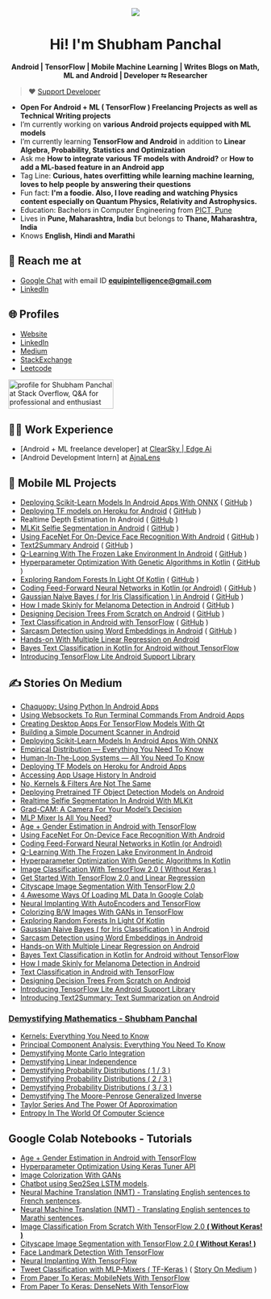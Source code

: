 
<p align="center">
  
  <img src="https://github.com/shubham0204/shubham0204/blob/master/banner_image.jpg?raw=true"/>

</p>

<h1 align="center">Hi! I'm Shubham Panchal</h1>

<p align="center">
<b>Android | TensorFlow | Mobile Machine Learning | Writes Blogs on Math, ML and Android | Developer ⮀ Researcher</b>
</p>

> ♥ [Support Developer](https://paypal.me/ShubhamPanchal0204)

- **Open For Android + ML ( TensorFlow ) Freelancing Projects as well as Technical Writing projects**
- I’m currently working on **various Android projects equipped with ML models**
- I’m currently learning **TensorFlow and Android** in addition to **Linear Algebra, Probability, Statistics and Optimization**
- Ask me **How to integrate various TF models with Android?** or **How to add a ML-based feature in an Android app**
- Tag Line: **Curious, hates overfitting while learning machine learning, loves to help people by answering their questions**
- Fun fact: **I'm a foodie. Also, I love reading and watching Physics content especially on Quantum Physics, Relativity and Astrophysics.**
- Education: Bachelors in Computer Engineering from [PICT, Pune](https://pict.edu)
- Lives in **Pune, Maharashtra, India** but belongs to **Thane, Maharashtra, India**
- Knows **English, Hindi and Marathi**

## 🙂 Reach me at

- [Google Chat](https://mail.google.com/chat) with email ID **equipintelligence@gmail.com**
- [LinkedIn](https://www.linkedin.com/in/shubham-panchal-82ba92160/)

## 🌐 Profiles

- [Website](https://shubham0204.github.io)
- [LinkedIn](https://www.linkedin.com/in/shubham-panchal-82ba92160/)
- [Medium](https://equipintelligence.medium.com)
- [StackExchange](https://stackexchange.com/users/13120333/shubham-panchal)
- [Leetcode](https://leetcode.com/shubham0204)

<a href="https://stackoverflow.com/users/13546426/shubham-panchal"><img src="https://stackoverflow.com/users/flair/13546426.png" width="208" height="58" alt="profile for Shubham Panchal at Stack Overflow, Q&amp;A for professional and enthusiast programmers" title="profile for Shubham Panchal at Stack Overflow, Q&amp;A for professional and enthusiast programmers"></a>

## 🧑‍💻 Work Experience

- [Android + ML freelance developer] at [ClearSky | Edge Ai](https://www.linkedin.com/company/clearsky-ai/)
- [Android Development Intern] at [AjnaLens](https://www.ajnalens.com)

## 📱 Mobile ML Projects

- [Deploying Scikit-Learn Models In Android Apps With ONNX](https://towardsdatascience.com/deploying-scikit-learn-models-in-android-apps-with-onnx-b3adabe16bab) ( [GitHub](https://github.com/shubham0204/Scikit_Learn_Android_Demo) )
- [Deploying TF models on Heroku for Android](https://heartbeat.comet.ml/deploying-tf-models-on-heroku-for-android-apps-8068f8363978) ( [GitHub](https://github.com/shubham0204/TensorFlow_Model_Deployment_Heroku_Android) )
- Realtime Depth Estimation In Android ( [GitHub](https://github.com/shubham0204/Realtime_MiDaS_Depth_Estimation_Android) )
- [MLKit Selfie Segmentation in Android](https://proandroiddev.com/realtime-selfie-segmentation-in-android-with-mlkit-38637c8502ba) ( [GitHub](https://github.com/shubham0204/MLKit_Selfie_Segmentation_Android) )
- [Using FaceNet For On-Device Face Recognition With Android](https://towardsdatascience.com/using-facenet-for-on-device-face-recognition-with-android-f84e36e19761) ( [GitHub](https://github.com/shubham0204/FaceRecognition_With_FaceNet_Android) )
- [Text2Summary Android](https://medium.com/@equipintelligence/introducing-text2summary-text-summarization-on-android-674b62419019) ( [GitHub](https://github.com/shubham0204/Text2Summary-Android) )
- [Q-Learning With The Frozen Lake Environment In Android](https://heartbeat.fritz.ai/q-learning-with-the-frozen-lake-environment-in-android-937cf48dcc52) ( [GitHub](https://github.com/shubham0204/QLearning_With_FrozenLakeEnv_Android) )
- [Hyperparameter Optimization With Genetic Algorithms in Kotlin](https://heartbeat.fritz.ai/hyperparameter-optimization-with-genetic-algorithms-in-kotlin-75e9c5a1e5ab) ( [GitHub](https://github.com/shubham0204/NN_GeneticAlgo_Optimization_Kotlin) )
- [Exploring Random Forests In Light Of Kotlin](https://heartbeat.fritz.ai/exploring-random-forests-in-the-light-of-kotlin-250210793248) ( [GitHub](https://github.com/shubham0204/Decision_Tree_On_Android) )
- [Coding Feed-Forward Neural Networks in Kotlin (or Android)](https://heartbeat.fritz.ai/coding-feed-foward-neural-networks-in-kotlin-or-android-b93efd47538f) ( [GitHub](https://github.com/shubham0204/Feedforward_Neural_Network_Kotlin) )
- [Gaussian Naive Bayes ( for Iris Classification ) in Android](https://heartbeat.fritz.ai/implementing-the-gaussian-naive-bayes-classifier-in-android-67746b69d1b1) ( [GitHub](https://github.com/shubham0204/GaussianNaiveBayes_Android_App) )
- [How I made Skinly for Melanoma Detection in Android](https://medium.com/dataseries/how-i-made-skinly-for-melanoma-detection-in-android-6ad00f0bd26d) ( [GitHub](https://github.com/shubham0204/Skinly_for_Melanoma) )
- [Designing Decision Trees From Scratch on Android](https://medium.com/@equipintelligence/designing-decision-trees-from-scratch-on-android-68bf7ee0d01a) ( [GitHub](https://github.com/shubham0204/Decision_Tree_On_Android) )
- [Text Classification in Android with TensorFlow](https://medium.com/dataseries/spam-classification-in-android-with-tensorflow-lite-cde417e81260) ( [GitHub](https://github.com/shubham0204/Spam_Classification_Android_Demo) )
- [Sarcasm Detection using Word Embeddings in Android](https://medium.com/@equipintelligence/sarcasm-detection-using-word-embeddings-in-android-999a791d676a) ( [GitHub](https://github.com/shubham0204/Sarcaso_for_Android) )
- [Hands-on With Multiple Linear Regression on Android](https://medium.com/@equipintelligence/hands-on-with-multiple-linear-regression-on-android-723a29e4f690)
- [Bayes Text Classification in Kotlin for Android without TensorFlow](https://medium.com/predict/bayes-text-classification-in-kotlin-for-android-without-tensorflow-d10f1247c23d)
- [Introducing TensorFlow Lite Android Support Library](https://towardsdatascience.com/tensorflow-lite-android-support-library-simply-ml-on-android-561402292c80)
                 
## ✍️ Stories On Medium

- [Chaquopy: Using Python In Android Apps](https://proandroiddev.com/chaquopy-using-python-in-android-apps-dd5177c9ab6b)
- [Using Websockets To Run Terminal Commands From Android Apps](https://medium.com/gitconnected/using-websockets-to-run-terminal-commands-from-android-apps-69f42b1d0b40)
- [Creating Desktop Apps For TensorFlow Models With Qt](https://medium.com/geekculture/creating-desktop-apps-for-tensorflow-with-qt-7b23d57c6557)
- [Building a Simple Document Scanner in Android](https://medium.com/geekculture/building-a-simple-document-scanner-in-android-1b4b11b3e407)
- [Deploying Scikit-Learn Models In Android Apps With ONNX](https://towardsdatascience.com/deploying-scikit-learn-models-in-android-apps-with-onnx-b3adabe16bab)
- [Empirical Distribution — Everything You Need To Know
](https://towardsdatascience.com/understanding-empirical-distributions-ed131de5f3df)
- [Human-In-The-Loop Systems — All You Need To Know](https://towardsdatascience.com/human-in-the-loop-systems-all-you-need-to-know-c260920b8acf)
- [Deploying TF Models on Heroku for Android Apps](https://heartbeat.comet.ml/deploying-tf-models-on-heroku-for-android-apps-8068f8363978)
- [Accessing App Usage History In Android](https://proandroiddev.com/accessing-app-usage-history-in-android-79c3af861ccf#6224)
- [No, Kernels & Filters Are Not The Same](https://towardsdatascience.com/no-kernels-filters-are-not-the-same-b230ec192ac9)
- [Deploying Pretrained TF Object Detection Models on Android](https://towardsdatascience.com/deploying-pretrained-tf-object-detection-models-on-android-25c3de92caab)
- [Realtime Selfie Segmentation In Android With MLKit](https://proandroiddev.com/realtime-selfie-segmentation-in-android-with-mlkit-38637c8502ba)
- [Grad-CAM: A Camera For Your Model’s Decision](https://towardsdatascience.com/grad-cam-camera-for-your-models-decision-1ef69aae8fe7)
- [MLP Mixer Is All You Need?](https://towardsdatascience.com/mlp-mixer-is-all-you-need-20dbc7587fe4)
- [Age + Gender Estimation in Android with TensorFlow](https://equipintelligence.medium.com/detecting-age-and-gender-with-tf-lite-on-android-33997eed6c25)
- [Using FaceNet For On-Device Face Recognition With Android](https://towardsdatascience.com/using-facenet-for-on-device-face-recognition-with-android-f84e36e19761)
- [Coding Feed-Forward Neural Networks in Kotlin (or Android)](https://heartbeat.fritz.ai/coding-feed-foward-neural-networks-in-kotlin-or-android-b93efd47538f)
- [Q-Learning With The Frozen Lake Environment In Android](https://heartbeat.fritz.ai/q-learning-with-the-frozen-lake-environment-in-android-937cf48dcc52)
- [Hyperparameter Optimization With Genetic Algorithms In Kotlin](https://heartbeat.fritz.ai/hyperparameter-optimization-with-genetic-algorithms-in-kotlin-75e9c5a1e5ab)
- [Image Classification With TensorFlow 2.0 ( Without Keras )](https://becominghuman.ai/image-classification-with-tensorflow-2-0-without-keras-e6534adddab2)
- [Get Started With TensorFlow 2.0 and Linear Regression](https://towardsdatascience.com/get-started-with-tensorflow-2-0-and-linear-regression-29b5dbd65977)
- [Cityscape Image Segmentation With TensorFlow 2.0](https://towardsdatascience.com/cityscape-segmentation-with-tensorflow-2-0-b320b6605cbf)
- [4 Awesome Ways Of Loading ML Data In Google Colab](https://towardsdatascience.com/4-awesome-ways-of-loading-ml-data-in-google-colab-9a5264c61966)
- [Neural Implanting With AutoEncoders and TensorFlow](https://towardsdatascience.com/neural-implanting-with-autoencoders-and-tensorflow-9c2c7b532198)
- [Colorizing B/W Images With GANs in TensorFlow](https://heartbeat.fritz.ai/colorizing-b-w-images-with-gans-in-tensorflow-f444f737db6c)
- [Exploring Random Forests In Light Of Kotlin](https://heartbeat.fritz.ai/exploring-random-forests-in-the-light-of-kotlin-250210793248)
- [Gaussian Naive Bayes ( for Iris Classification ) in Android](https://heartbeat.fritz.ai/implementing-the-gaussian-naive-bayes-classifier-in-android-67746b69d1b1)
- [Sarcasm Detection using Word Embeddings in Android](https://medium.com/@equipintelligence/sarcasm-detection-using-word-embeddings-in-android-999a791d676a)
- [Hands-on With Multiple Linear Regression on Android](https://medium.com/@equipintelligence/hands-on-with-multiple-linear-regression-on-android-723a29e4f690)
- [Bayes Text Classification in Kotlin for Android without TensorFlow](https://medium.com/predict/bayes-text-classification-in-kotlin-for-android-without-tensorflow-d10f1247c23d)
- [How I made Skinly for Melanoma Detection in Android](https://medium.com/dataseries/how-i-made-skinly-for-melanoma-detection-in-android-6ad00f0bd26d)
- [Text Classification in Android with TensorFlow](https://medium.com/dataseries/spam-classification-in-android-with-tensorflow-lite-cde417e81260)
- [Designing Decision Trees From Scratch on Android](https://medium.com/@equipintelligence/designing-decision-trees-from-scratch-on-android-68bf7ee0d01a)
- [Introducing TensorFlow Lite Android Support Library](https://towardsdatascience.com/tensorflow-lite-android-support-library-simply-ml-on-android-561402292c80)
- [Introducing Text2Summary: Text Summarization on Android](https://medium.com/@equipintelligence/introducing-text2summary-text-summarization-on-android-674b62419019)

### [Demystifying Mathematics - Shubham Panchal](https://medium.com/@equipintelligence/list/mathematics-demystified-7e4d1c18041f)

- [Kernels: Everything You Need to Know](https://towardsdatascience.com/kernels-everything-you-need-to-know-f5d255d95785)
- [Principal Component Analysis: Everything You Need To Know](https://towardsdatascience.com/principal-component-analysis-everything-you-need-to-know-5f834c9eaa83)
- [Demystifying Monte Carlo Integration](https://www.cantorsparadise.com/demystifying-monto-carlo-integration-7c9bd0e37689)
- [Demystifying Linear Independence](https://www.cantorsparadise.com/linear-independence-demystified-88235936722d)
- [Demystifying Probability Distributions ( 1 / 3 )](https://www.cantorsparadise.com/demystifying-probability-distributions-1-2-6db4a3fd3a60)
- [Demystifying Probability Distributions ( 2 / 3 )](https://equipintelligence.medium.com/demystifying-probability-distributions-2-3-ea4f5386113a)
- [Demystifying Probability Distributions ( 3 / 3 )](https://www.cantorsparadise.com/demystifying-probability-distributions-3-3-c06382b49e34)
- [Demystifying The Moore-Penrose Generalized Inverse](https://www.cantorsparadise.com/demystifying-the-moore-penrose-generalized-inverse-a1b989a1dd49)
- [Taylor Series And The Power Of Approximation](https://www.cantorsparadise.com/taylor-series-and-the-power-of-approximation-7d2c16596f89)
- [Entropy In The World Of Computer Science](https://medium.com/swlh/entropy-in-the-world-of-computer-science-2bd736e48c58)

## Google Colab Notebooks - Tutorials

- [Age + Gender Estimation in Android with TensorFlow](https://github.com/shubham0204/Age-Gender_Estimation_TF-Android)
- [Hyperparameter Optimization Using Keras Tuner API](https://colab.research.google.com/github/shubham0204/Google_Colab_Notebooks/blob/main/Hyperparameter_Optimization_Using_KerasTuner.ipynb)
- [Image Colorization With GANs](https://colab.research.google.com/github/shubham0204/Google_Colab_Notebooks/blob/main/ImageColorization_With_GANs.ipynb)
- [Chatbot using Seq2Seq LSTM models](https://colab.research.google.com/github/shubham0204/Google_Colab_Notebooks/blob/main/ChatBot_With_Seq2Seq.ipynb).
- [Neural Machine Translation (NMT) - Translating English sentences to French sentences](https://colab.research.google.com/github/shubham0204/Google_Colab_Notebooks/blob/main/Neural_Machine_Translation_(_Eng_French_).ipynb).
- [Neural Machine Translation (NMT) - Translating English sentences to Marathi sentences](https://colab.research.google.com/github/shubham0204/Google_Colab_Notebooks/blob/main/Neural_Machine_Translation_(_Eng_Mar_).ipynb).
- [Image Classification From Scratch With TensorFlow 2.0 **( Without Keras! )**](https://colab.research.google.com/github/shubham0204/Google_Colab_Notebooks/blob/main/Image_Classification_TF2.ipynb)
- [Cityscape Image Segmentation with TensorFlow 2.0 **( Without Keras! )** ](https://colab.research.google.com/github/shubham0204/Google_Colab_Notebooks/blob/main/CityScape_Image_Segmentation.ipynb)
- [Face Landmark Detection With TensorFlow](https://colab.research.google.com/github/shubham0204/Google_Colab_Notebooks/blob/main/Face_Landmark_Detection.ipynb)
- [Neural Implanting With TensorFlow](https://colab.research.google.com/github/shubham0204/Google_Colab_Notebooks/blob/main/Neural_Implanting_With_TF.ipynb)
- [Tweet Classification with MLP-Mixers ( TF-Keras )](https://www.kaggle.com/shubham0204/tweet-classification-with-mlp-mixers-tf-keras) ( [Story On Medium](https://towardsdatascience.com/mlp-mixer-is-all-you-need-20dbc7587fe4) )
- [From Paper To Keras: MobileNets With TensorFlow](https://colab.research.google.com/github/shubham0204/Google_Colab_Notebooks/blob/main/MobileNets_With_TensorFlow.ipynb)
- [From Paper To Keras: DenseNets With TensorFlow](https://colab.research.google.com/github/shubham0204/Google_Colab_Notebooks/blob/main/DenseNets_With_TensorFlow.ipynb)

